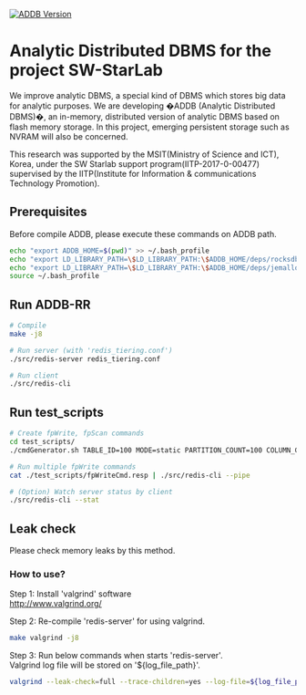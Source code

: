 [![ADDB Version](https://img.shields.io/badge/version-v1.2.0-brightgreen.svg)](https://github.com/addb-swstarlab/addb/tree/v1.2.0)

# Analytic Distributed DBMS for the project SW-StarLab

We improve analytic DBMS, a special kind of DBMS which stores big data for analytic purposes. 
We are developing �ADDB (Analytic Distributed DBMS)�, an in-memory, distributed version of analytic DBMS based on flash memory storage.
In this project, emerging persistent storage such as NVRAM will also be concerned.

This research was supported by the MSIT(Ministry of Science and ICT), Korea, under the SW Starlab support program(IITP-2017-0-00477) supervised by the IITP(Institute for Information & communications Technology Promotion).

## Prerequisites
Before compile ADDB, please execute these commands on ADDB path.
```bash
echo "export ADDB_HOME=$(pwd)" >> ~/.bash_profile
echo "export LD_LIBRARY_PATH=\$LD_LIBRARY_PATH:\$ADDB_HOME/deps/rocksdb" >> ~/.bash_profile
echo "export LD_LIBRARY_PATH=\$LD_LIBRARY_PATH:\$ADDB_HOME/deps/jemalloc/lib" >> ~/.bash_profile
source ~/.bash_profile
```

## Run ADDB-RR
```bash
# Compile
make -j8

# Run server (with 'redis_tiering.conf')
./src/redis-server redis_tiering.conf

# Run client
./src/redis-cli
```

## Run test_scripts
```bash
# Create fpWrite, fpScan commands
cd test_scripts/
./cmdGenerator.sh TABLE_ID=100 MODE=static PARTITION_COUNT=100 COLUMN_COUNT=4 SCAN_LOOK_UP_COLUMNS="1,2,3" INSERT_ITER_CNT=200 SCAN_ITER_CNT=30

# Run multiple fpWrite commands
cat ./test_scripts/fpWriteCmd.resp | ./src/redis-cli --pipe

# (Option) Watch server status by client
./src/redis-cli --stat
```

## Leak check
Please check memory leaks by this method.

### How to use?
Step 1: Install 'valgrind' software \
http://www.valgrind.org/

Step 2: Re-compile 'redis-server' for using valgrind.
```bash
make valgrind -j8
```

Step 3: Run below commands when starts 'redis-server'. \
Valgrind log file will be stored on '${log_file_path}'.
```bash
valgrind --leak-check=full --trace-children=yes --log-file=${log_file_path} ./src/redis-server redis_tiering.conf
```

